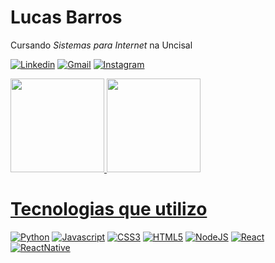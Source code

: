 # Lucas Barros

Cursando *Sistemas para Internet* na Uncisal 

[![Linkedin](https://img.shields.io/badge/LinkedIn-0077B5?style=for-the-badge&logo=linkedin&logoColor=white)](https://www.linkedin.com/in/lucas-barros-239221190/)
[![Gmail](https://img.shields.io/badge/Gmail-D14836?style=for-the-badge&logo=gmail&logoColor=white)](https://www.linkedin.com/in/lucas-barros-239221190/)
[![Instagram](https://img.shields.io/badge/Instagram-E4405F?style=for-the-badge&logo=instagram&logoColor=white)](https://www.instagram.com/lucas.it0/)

<div>
  <a href="https://github.com/arenitoo">
  <img height="150em" src="https://github-readme-stats.vercel.app/api?username=arenitoo&show_icons=true&theme=radical&include_all_commits=true&count_private=true"/>
  <img height="150em" src="https://github-readme-stats.vercel.app/api/top-langs/?username=arenitoo&layout=compact&langs_count=7&theme=radical"/>
</div>
  
  # Tecnologias que utilizo
  
 [![Python](https://img.shields.io/badge/Python-14354C?style=for-the-badge&logo=python&logoColor=white)]()
 [![Javascript](https://img.shields.io/badge/JavaScript-F7DF1E?style=for-the-badge&logo=javascript&logoColor=black)]()
 [![CSS3](https://img.shields.io/badge/CSS3-1572B6?style=for-the-badge&logo=css3&logoColor=white)]()
 [![HTML5](https://img.shields.io/badge/HTML5-E34F26?style=for-the-badge&logo=html5&logoColor=white)]()
 [![NodeJS](https://img.shields.io/badge/Node.js-43853D?style=for-the-badge&logo=node.js&logoColor=white)]()
 [![React](https://img.shields.io/badge/React-20232A?style=for-the-badge&logo=react&logoColor=61DAFB)]()
 [![ReactNative](https://img.shields.io/badge/React_Native-20232A?style=for-the-badge&logo=react&logoColor=61DAFB)]()
